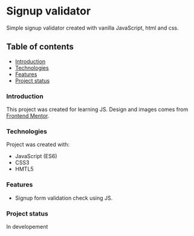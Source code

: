 # Signup validator

Simple signup validator created with vanilla JavaScript, html and css.

## Table of contents

- [Introduction](#introduction)
- [Technologies](#technologies)
- [Features](#features)
- [Project status](#project-status)

### Introduction

This project was created for learning JS. Design and images comes from [Frontend Mentor](https://www.frontendmentor.io).

### Technologies

Project was created with:

- JavaScript (ES6)
- CSS3
- HMTL5

### Features

- Signup form validation check using JS.

### Project status

In developement
